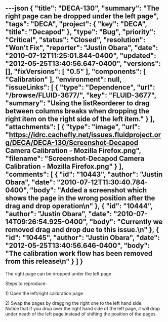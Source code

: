 ---json
{
  "title": "DECA-130",
  "summary": "The right page can be dropped under the left page",
  "tags": "DECA",
  "project": {
    "key": "DECA",
    "title": "Decapod"
  },
  "type": "Bug",
  "priority": "Critical",
  "status": "Closed",
  "resolution": "Won't Fix",
  "reporter": "Justin Obara",
  "date": "2010-07-12T11:25:01.844-0400",
  "updated": "2012-05-25T13:40:56.647-0400",
  "versions": [],
  "fixVersions": [
    "0.5"
  ],
  "components": [
    "Calibration"
  ],
  "environment": null,
  "issueLinks": [
    {
      "type": "Dependence",
      "url": "/browse/FLUID-3677/",
      "key": "FLUID-3677",
      "summary": "Using the listReorderer to drag between columns breaks when dropping the right item on the right side of the left item."
    }
  ],
  "attachments": [
    {
      "type": "image",
      "url": "https://idrc.cachefly.net/issues.fluidproject.org/DECA/DECA-130/Screenshot-Decapod Camera Calibration - Mozilla Firefox.png",
      "filename": "Screenshot-Decapod Camera Calibration - Mozilla Firefox.png"
    }
  ],
  "comments": [
    {
      "id": "10443",
      "author": "Justin Obara",
      "date": "2010-07-12T11:30:40.784-0400",
      "body": "Added a screenshot which shows the page in the wrong position after the drag and drop operation\n"
    },
    {
      "id": "10444",
      "author": "Justin Obara",
      "date": "2010-07-14T09:26:54.925-0400",
      "body": "Currently we removed drag and drop due to this issue.\n"
    },
    {
      "id": "10445",
      "author": "Justin Obara",
      "date": "2012-05-25T13:40:56.646-0400",
      "body": "The calibration work flow has been removed from this release\n"
    }
  ]
}
---
The right page can be dropped under the left page

Steps to reproduce:

1\) Open the left/right calibration page

2\) Swap  the pages by dragging the right one to the left hand side.\
Notice that if you drop over the right hand side of the left page, it will drop under neath of the left page instead of shifting the position of the pages

        